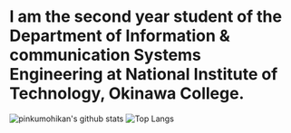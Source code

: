  # I am the second year student of the Department of Information & communication Systems Engineering at National Institute of Technology, Okinawa College.

<!--
**kazu-yamy/kazu-yamy** is a ✨ _special_ ✨ repository because its `README.md` (this file) appears on your GitHub profile.

Here are some ideas to get you started:

- 🔭 I’m currently working on ...
- 🌱 I’m currently learning ...
- 👯 I’m looking to collaborate on ...
- 🤔 I’m looking for help with ...
- 💬 Ask me about ...
- 📫 How to reach me: ...
- 😄 Pronouns: ...
- ⚡ Fun fact: ...
-->
![pinkumohikan's github stats](https://github-readme-stats.vercel.app/api?username=kazu-yamy&count_private=true&show_icons=true&theme=radical)
![Top Langs](https://github-readme-stats.vercel.app/api/top-langs/?username=kazu-yamy&theme=radical)

